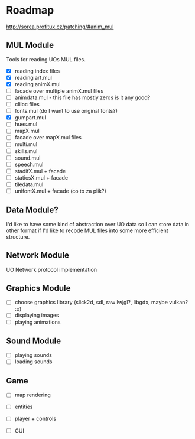 # Roadmap

http://sorea.profitux.cz/patching/#anim_mul

## MUL Module

Tools for reading UOs MUL files.

- [x] reading index files
- [x] reading art.mul
- [x] reading animX.mul
- [ ] facade over multiple animX.mul files
- [ ] animdata.mul - this file has mostly zeros is it any good?
- [ ] cliloc files
- [ ] fonts.mul (do I want to use original fonts?)
- [x] gumpart.mul
- [ ] hues.mul
- [ ] mapX.mul
- [ ] facade over mapX.mul files
- [ ] multi.mul
- [ ] skills.mul
- [ ] sound.mul
- [ ] speech.mul
- [ ] stadifX.mul + facade
- [ ] staticsX.mul + facade
- [ ] tiledata.mul
- [ ] unifontX.mul + facade (co to za plik?)

## Data Module?

I'd like to have some kind of abstraction over UO data so I can store data in other 
format if I'd like to recode MUL files into some more efficient structure.

## Network Module

UO Network protocol implementation

## Graphics Module

- [ ] choose graphics library (slick2d, sdl, raw lwjgl?, libgdx, maybe vulkan? :o)
- [ ] displaying images
- [ ] playing animations

## Sound Module

- [ ] playing sounds
- [ ] loading sounds

## Game 

- [ ] map rendering 
- [ ] entities
- [ ] player + controls
- [ ] GUI

